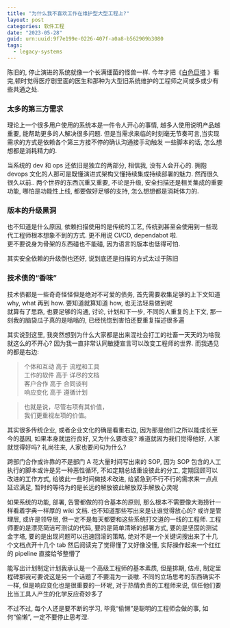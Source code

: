 ```yaml
---
title: "为什么我不喜欢工作在维护型大型工程上?"
layout: post
categories: 软件工程
date: "2023-05-28"
guid: urn:uuid:9f7e199e-0226-407f-a0a8-b562909b3080
tags:
  - legacy-systems
---
```


陈旧的, 停止演进的系统就像一个长满细菌的怪兽一样. 今年才把《[白色巨塔](https://movie.douban.com/subject/2150220/)
》看完,顿时觉得医疗剧里面的医生和那种为大型旧系统维护的工程师之间或多或少有些共通之处.

### 太多的第三方需求

理论上一个很多用户使用的系统本是一件令人开心的事情, 越多人使用说明产品越重要, 能帮助更多的人解决很多问题.
但是当需求来临的时刻毫无节奏可言,当实现需求的方式是依赖各个第三方接不停的确认沟通接手动触发
一些脚本的话, 怎么想想都是消耗精力的.

当系统的 dev 和 ops 还依旧是独立的两部分, 相信我, 没有人会开心的. 拥抱 devops 文化的人那可是既懂演进式架构又懂持续集成持续部署的魅力.
然而很久很久以前.. 两个世界的东西沉重又重要,
不论是升级, 安全扫描还是相关集成的重要功能, 哪怕是功能性上线, 都要做好足够的支持, 怎么想想都是消耗体力的.

### 版本的升级黑洞

也不知道是什么原因, 依赖扫描使用的是传统的工艺, 传统到甚至会使用到一些现代工程师根本想象不到的方式. 更不用说 CI/CD, dependabot 啦.  
更不要说身为骨架的东西碰也不能碰, 因为语言的版本也低得可怕.

其实安全依赖的升级倒也还好, 说到底还是扫描的方式太过于陈旧

### 技术债的“香味”

技术债都是一些奇奇怪怪但是绝对不可爱的债务, 首先需要收集足够的上下文知道 why, what 再到 how. 要知道就算知道 how, 也无法轻易做到呢  
就算有了思路, 也要足够的沟通, 讨论, 计划和下一步, 不同的人重复的上下文, 那一刻我的脑袋瓜子真的是嗡嗡的, 已经恍惚到害怕还要重复描述很多遍

其实说到这里, 我突然想到为什么大家都是出来混社会打工的社畜一天天的为啥我就这么的不开心? 因为我一直非常认同敏捷宣言可以改变工程师的世界.
而我遇见的都是右边:

> 个体和互动 高于 流程和工具  
> 工作的软件 高于 详尽的文档  
> 客户合作 高于 合同谈判  
> 响应变化 高于 遵循计划

> 也就是说，尽管右项有其价值，  
> 我们更重视左项的价值。

其实很多传统企业, 或者企业文化的确是看重右边, 因为那是他们之所以能成长至今的基因, 如果本身就运行良好, 又为什么要改变? 难道就因为我们觉得他好,
人家就觉得好吗? 礼尚往来, 人家也要问句为什么?

跨部门合作或许靠的不是部门 A 花大量时间写出来的 SOP, 因为 SOP 包含的人工执行的脚本或许是另一种恶性循环, 不如定期总结重设彼此的分工,
定期回顾可以改进的工作方式, 给彼此一些时间做技术改进, 给紧急到不行不行的需求来一点点延迟满足, 暂时的等待为的是长远的解放彼此解放双手解放心灵呢

如果系统的功能, 部署, 告警都做的符合基本的原则, 那么根本不需要像大海捞针一样看着字典一样厚的 wiki 文档. 也不知道那些写出来是让谁觉得放心的?
或许是管理层, 或许是领导层, 但一定不是每天都要和这些系统打交道的一线的工程师. 工程师要的是漂亮简洁可测试的代码, 要的是简单清晰的部署方式,
要的是坚固的测试金字塔, 要的是出现问题可以迅速回滚的策略, 绝对不是一个关键词搜出来了十几个文档点开十几个 tab 然后阅读完了觉得懂了又好像没懂,
实际操作起来一个红红的 pipeline 直接给爷整懵了

能写出计划制定计划我承认是一个高级工程师的基本素质, 但是排期, 估点, 制定里程碑那我可要说这是另一个话题了不要混为一谈嗷. 不同的立场思考的东西确实不一样,
但是响应变化也是很重要的一环呢, 对于热情负责的工程师来说, 信任他们要比当工具人产生的化学反应奇妙多了

不过不过, 每个人还是要不断的学习, 毕竟“偷懒”是聪明的工程师会做的事, 如何“偷懒”, 一定不要停止思考涅.

